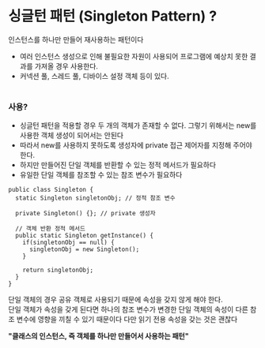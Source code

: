 # 싱글턴 패턴 (Singleton Pattern) ?
인스턴스를 하나만 만들어 재사용하는 패턴이다
- 여러 인스턴스 생성으로 인해 불필요한 자원이 사용되어 프로그램에 예상치 못한 결과를 가져올 경우 사용한다.
- 커넥션 풀, 스레드 풀, 디바이스 설정 객체 등이 있다.<br/><br/>

### 사용?
- 싱글턴 패턴을 적용할 경우 두 개의 객체가 존재할 수 없다. 그렇기 위해서는 new를 사용한 객체 생성이 되어서는 안된다
- 따라서 new를 사용하지 못하도록 생성자에 private 접근 제어자를 지정해 주어야 한다.
- 하지만 만들어진 단일 객체를 반환할 수 있는 정적 메서드가 필요하다
- 유일한 단일 객체를 참조할 수 있는 참조 변수가 필요하다

```
public class Singleton {
  static Singleton singletonObj; // 정적 참조 변수

  private Singleton() {}; // private 생성자

  // 객체 반환 정적 메서드
  public static Singleton getInstance() {
    if(singletonObj == null) {
      singletonObj = new Singleton();
    }

    return singletonObj;
  }
}
```


단일 객체의 경우 공유 객체로 사용되기 때문에 속성을 갖지 않게 해야 한다.<br/>
단일 객체가 속성을 갖게 된다면 하나의 참조 변수가 변경한 단일 객체의 속성이 다른 참조 변수에 영향을 끼칠 수 있기 때문이다
다만 읽기 전용 속성을 갖는 것은 괜찮다


**"클래스의 인스턴스, 즉 객체를 하나만 만들어서 사용하는 패턴"**
